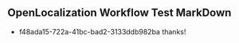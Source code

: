 ## OpenLocalization Workflow Test MarkDown
* f48ada15-722a-41bc-bad2-3133ddb982ba thanks!

<!--HONumber=Jul16_HO3-->


